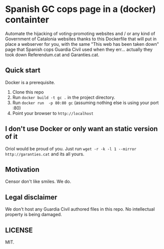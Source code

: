 # Spanish GC cops page in a (docker) containter

Automate the hijacking of voting-promoting websites and / or any kind of Government of Catalonia websites thanks to this Dockerfile that will put in place a webserver for you, with the same "This web has been taken down" page that Spanish cops Guardia Civil used when they err… actually they took down Referendum.cat and Garanties.cat.

## Quick start

Docker is a prerequisite.

1. Clone this repo
2. Run `docker build -t gc .` in the project directory.
3. Run `docker run  -p 80:80 gc` (assuming nothing else is using your port :80)
4. Point your browser to `http://localhost`

## I don't use Docker or only want an static version of it

Oriol would be proud of you. Just run `wget -r -k -l 1 --mirror http://garanties.cat` and its all yours.

## Motivation

Censor don't like smiles. We do.

## Legal disclaimer

We don't host any Guardia Civil authored files in this repo. No intellectual property is being damaged. 

## LICENSE

MIT.
